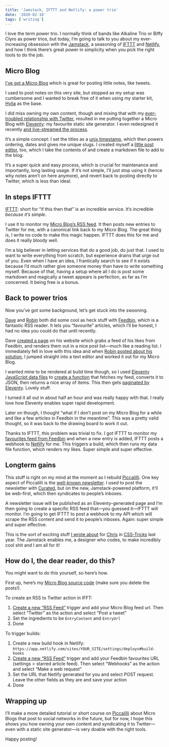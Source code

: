 ```yaml
---
title: 'Jamstack, IFTTT and Netlify: a power trio'
date: '2020-02-18'
tags: ['writing']
---
```


I love the term power trio. I normally think of bands like Alkaline Trio or Biffy Clyro as power trios, but today, I’m going to talk to you about my ever-increasing obsession with the [Jamstack](https://jamstack.org/), a seasoning of [IFTTT](ifttt.com) and [Netlify](//netlify.com), and how I think there’s great power in simplicity when you pick the right tools to do the job.

## Micro Blog

[I’ve got a Micro Blog](https://microblog.hankchizljaw.com/) which is great for posting little notes, like tweets.

I used to post notes on this very site, but stopped as my setup was cumbersome and I wanted to break free of it when using my starter kit, [Hylia](https://hylia.website/) as the base.

I did miss owning my own content, though and mixing that with my [ever-troubled relationship with Twitter](https://hankchizljaw.com/wrote/hello-i'm-andy-and-i'm-addicted-to-twitter/), resulted in me putting together a Micro Blog with [Eleventy](//11ty.dev): my favourite static site generator. I even redesigned it recently [and live-streamed the process](https://www.twitch.tv/videos/551830940).

It’s a simple concept: I set the titles as a [unix timestamp](https://en.wikipedia.org/wiki/Unix_time), which then powers ordering, dates and gives me unique slugs. I created myself a [little post editor](https://post.hankchizljaw.com/), too, which I take the contents of and create a markdown file to add to the blog.

It’s a super quick and easy process, which is crucial for maintenance and importantly, long lasting usage. If it’s not simple, I’ll just stop using it (hence why notes aren’t on here anymore), and revert back to posting directly to Twitter, which is less than ideal.

## In steps IFTTT

[IFTTT](https://ifttt.com/): short for “if this then that” is an incredible service. It’s incredible _because it’s simple_.

I use it to monitor my [Micro Blog’s RSS feed](https://microblog.hankchizljaw.com/feed.xml). It then posts new entries to Twitter for me, with a canonical link back to my Micro Blog. The great thing is, I write no code to make this magic happen. IFTTT does this for me and does it really bloody well.

I’m a big believer in letting services that do a good job, do just that. I used to want to write everything from scratch, but experience drains that urge out of you. Even when I have an idea, I frantically search to see if it exists because I’d much rather give someone money than have to write something myself. Because of that, having a setup where all I do is post some markdown and magically a tweet appears is perfection, as far as I’m concerned. It being free is a bonus.

## Back to power trios

Now you’ve got some background, let’s get stuck into the swooning.

[Dave](https://daverupert.com) and [Robin](https://www.robinrendle.com) both did some cool as heck stuff with [Feedbin](//feedbin.com), which is a fantastic RSS reader. It lets you “favourite” articles, which I’ll be honest, I had no idea you could do that until recently.

Dave [created a page](https://daverupert.com/likes/) on his website which grabs a feed of his likes from Feedbin, and renders them out in a nice post list—much like a reading list. I immediately fell in love with this idea and when [Robin posted about his solution](https://www.robinrendle.com/notes/rss-favorites.html), I jumped straight into a text editor and worked it out for my Micro Blog.

I wanted mine to be rendered at build time though, so I used [Eleventy JavaScript data files](https://www.11ty.dev/docs/data-js/) to [create a function](https://github.com/hankchizljaw/microblog/blob/master/src/_data/likes.js) that fetches my feed, converts it to JSON, then returns a nice array of items. This then gets [paginated by Eleventy](https://www.11ty.dev/docs/pagination/#paging-an-array). Lovely stuff.

I turned it all out in about half an hour and was really happy with that. I really love how Eleventy enables super rapid development.

Later on though, I thought “what if I don’t post on my Micro Blog for a while and like a few articles in Feedbin in the meantime”. This was a pretty valid thought, so it was back to the drawing board to work it out.

Thanks to IFTTT, this problem was trivial to fix. I got IFTTT to monitor my [favourites feed from Feedbin](https://feedbin.com/starred/91894d3eb1e30664631b3d475c213f5e.xml) and when a new entry is added, IFTTT posts a webhook to [Netlify](//netlify.com) for me. This triggers a build, which then runs my data file function, which renders my likes. Super simple and super effective.

## Longterm gains

This stuff is right on my mind at the moment as I rebuild [Piccalilli](https://hankchizljaw.com/wrote/piccalilli:-the-future/). One key aspect of Piccalilli is the [well-known newsletter](//piccalil.li). I used to post the newsletter with [Curated](https://curated.co/), but on the new, Jamstack-powered platform, it’ll be web-first, which then syndicates to people’s inboxes.

A newsletter issue will be published as an Eleventy-generated page and I’m then going to create a specific RSS feed that—you guessed it—IFTTT will monitor. I’m going to get IFTTT to post a webhook to my API which will scrape the RSS content and send it to people’s inboxes. Again: super simple and super effective.

This is the sort of exciting stuff [I wrote about](https://css-tricks.com/the-future-is-bright-because-the-future-is-static/) for [Chris](https://chriscoyier.net/) in [CSS-Tricks](https://css-tricks.com/) last year. The Jamstack enables me, a designer who codes, to make incredibly cool shit and I am all for it!

## How do I, the dear reader, do this?

You might want to do this yourself, so here’s how.

First up, here’s my [Micro Blog source code](https://github.com/hankchizljaw/microblog) (make sure you delete the posts!).

To create an RSS to Twitter action in IFFT:

1. [Create a new “RSS Feed”](https://ifttt.com/create) trigger and add your Micro Blog feed url. Then select “Twitter” as the action and select “Post a tweet”
2. Set the ingredients to be `EntryContent` and `EntryUrl`
3. Done

To trigger builds:

1. Create a new build hook in Netlify: `https://app.netlify.com/sites/YOUR_SITE/settings/deploys#build-hooks`
2. [Create a new “RSS Feed”](https://ifttt.com/create) trigger and add your Feedbin favourites URL (settings > starred article feed). Then select “Webhooks” as the action and select “Make a web request”
3. Set the URL that Netlify generated for you and select POST request. Leave the other fields as they are and save your action
4. Done

## Wrapping up

I’ll make a more detailed tutorial or short course on [Piccalilli](//piccalil.li) about Micro Blogs that post to social networks in the future, but for now, I hope this shows you how owning your own content and syndicating it to Twitter—even with a static site generator—is very doable with the right tools.

Happy posting!

